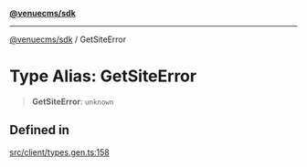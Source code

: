 [**@venuecms/sdk**](../README.md)

***

[@venuecms/sdk](../README.md) / GetSiteError

# Type Alias: GetSiteError

> **GetSiteError**: `unknown`

## Defined in

[src/client/types.gen.ts:158](https://github.com/venuecms/sdk/blob/e958d083f7fea3b380d25d326581eddc4f974d05/src/client/types.gen.ts#L158)
